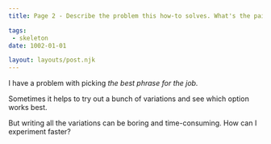 ```yaml
---
title: Page 2 - Describe the problem this how-to solves. What's the pain?

tags:
 - skeleton
date: 1002-01-01

layout: layouts/post.njk
---
```


I have a problem with picking _the best phrase for the job._ 

Sometimes it helps to try out a bunch of variations and see which option works best. 

But writing all the variations can be boring and time-consuming. How can I experiment faster?